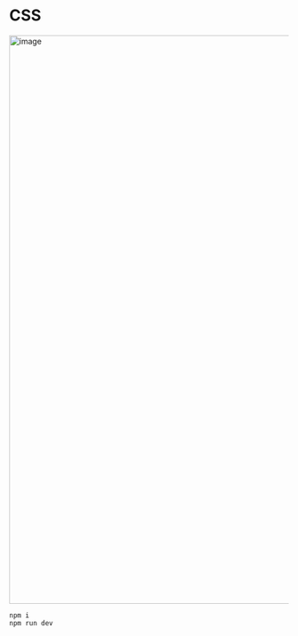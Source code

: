 # CSS

<img width="1024" alt="image" src="https://github.com/pascalpp/css-slides/assets/1355312/9300416b-321d-46d6-a61a-f54fcda7dd44">

```
npm i
npm run dev
```
